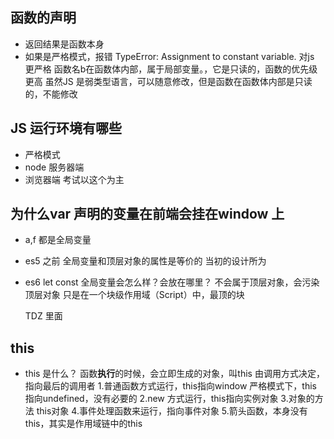 ## 函数的声明
- 返回结果是函数本身
- 如果是严格模式，报错 TypeError: Assignment to constant variable.
    对js 更严格
    函数名b在函数体内部，属于局部变量。，它是只读的，函数的优先级更高
    虽然JS 是弱类型语言，可以随意修改，但是函数在函数体内部是只读的，不能修改

## JS 运行环境有哪些
- 严格模式
- node 服务器端
- 浏览器端  考试以这个为主

## 为什么var 声明的变量在前端会挂在window 上
- a,f 都是全局变量 
- es5 之前 全局变量和顶层对象的属性是等价的
    当初的设计所为
- es6 let const 全局变量会怎么样？会放在哪里？
    不会属于顶层对象，会污染顶层对象
    只是在一个块级作用域（Script）中，最顶的块
    <script>

    </script> 

    TDZ 里面 

## this
- this 是什么？
    函数**执行**的时候，会立即生成的对象，叫this
    由调用方式决定，指向最后的调用者
    1.普通函数方式运行，this指向window
        严格模式下，this 指向undefined，没有必要的
    2.new 方式运行，this指向实例对象
    3.对象的方法 this对象
    4.事件处理函数来运行，指向事件对象
    5.箭头函数，本身没有this，其实是作用域链中的this

    